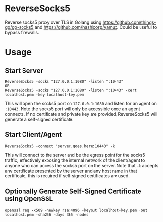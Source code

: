 # ReverseSocks5
Reverse socks5 proxy over TLS in Golang using https://github.com/things-go/go-socks5 and https://github.com/hashicorp/yamux. Could be useful to bypass firewalls.

# Usage

## Start Server
```
ReverseSocks5 -socks "127.0.0.1:1080" -listen ":10443"
OR 
ReverseSocks5 -socks "127.0.0.1:1080" -listen ":10443" -cert localhost.pem -key localhost-key.pem
```
This will open the socks5 port on `127.0.0.1:1080` and listen for an agent on `:10443`. Note the socks5 port will only be accessible once an agent connects. If no certificate and private key are provided, ReverseSocks5 will generate a self-signed certificate.

## Start Client/Agent
```
ReverseSocks5 -connect "server.goes.here:10443" -k
```
This will connect to the server and be the egress point for the socks5 traffic, effectively exposing the internal network of the client/agent to anyone who can access the socks5 port on the server. Note that `-k` accepts any certificate presented by the server and any host name in that certificate, this is required if self-signed certificates are used.

## Optionally Generate Self-Signed Certificate using OpenSSL
```
openssl req -x509 -newkey rsa:4096 -keyout localhost-key.pem -out localhost.pem -sha256 -days 365 -nodes
```
